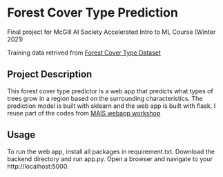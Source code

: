 # Forest Cover Type Prediction
Final project for McGill AI Society Accelerated Intro to ML Course (Winter 2021)

Training data retrived from <a href="https://www.kaggle.com/uciml/forest-cover-type-dataset">Forest Cover Type Dataset</a>

## Project Description
This forest cover type predictor is a web app that predicts what types of trees grow in a region based on the surrounding characteristics. The prediction model is built with sklearn and the web app is built with flask. I reuse part of the codes from <a href="https://github.com/McGillAISociety/Fall2020-Workshop3">MAIS webapp workshop</a>

## Usage
To run the web app, install all packages in requirement.txt. Download the backend directory and run app.py. Open a browser and navigate to your http://localhost:5000.
